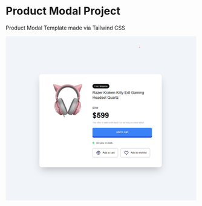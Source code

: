 # Product Modal Project

Product Modal Template made via Tailwind CSS

![Alt text](images/product-modal.png)
